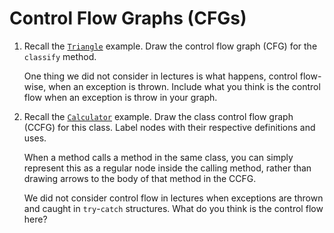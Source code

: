 # Control Flow Graphs (CFGs)

1) Recall the
   [`Triangle`](../code/lib/src/main/java/uk/ac/shef/com3529/Triangle.java)
   example. Draw the control flow graph (CFG) for the `classify` method. 
   
   One thing we did not consider in lectures is what happens, control flow-wise,
   when an exception is thrown. Include what you think is the control flow when
   an exception is throw in your graph.

2) Recall the
   [`Calculator`](../code/lib/src/main/java/uk/ac/shef/com3529/calculator/Calculator.java)
   example. Draw the class control flow graph (CCFG) for this class. Label nodes
   with their respective definitions and uses. 
   
   When a method calls a method in the same class, you can simply represent this
   as a regular node inside the calling method, rather than drawing arrows to
   the body of that method in the CCFG. 
   
   We did not consider control flow in lectures when exceptions are thrown and
   caught in `try`-`catch` structures. What do you think is the control flow
   here?
